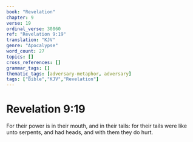 ```yaml
---
book: "Revelation"
chapter: 9
verse: 19
ordinal_verse: 30860
ref: "Revelation 9:19"
translation: "KJV"
genre: "Apocalypse"
word_count: 27
topics: []
cross_references: []
grammar_tags: []
thematic_tags: [adversary-metaphor, adversary]
tags: ["Bible","KJV","Revelation"]
---
```


# Revelation 9:19

For their power is in their mouth, and in their tails: for their tails were like unto serpents, and had heads, and with them they do hurt.
